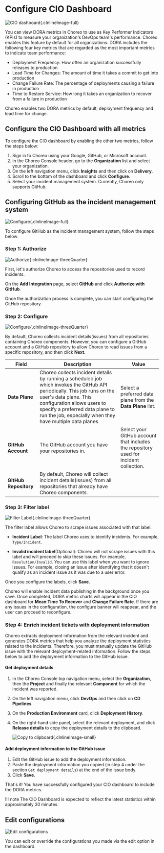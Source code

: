 # Configure CIO Dashboard

![CIO dashboard](../../assets/img/monitoring-and-insights/engineering-insights/cio-dashboard.png){.cInlineImage-full}

You can view DORA metrics in Choreo to use as Key Performer Indicators (KPIs) to measure your organization's DevOps team's performance. Choreo enables this feature by default for all organizations. DORA includes the following four key metrics that are regarded as the most important metrics to indicate team performance:

- Deployment Frequency: How often an organization successfully releases to production
- Lead Time for Changes: The amount of time it takes a commit to get into production
- Change Failure Rate: The percentage of deployments causing a failure in production
- Time to Restore Service: How long it takes an organization to recover from a failure in production


Choreo enables two DORA metrics by default; deployment frequency and lead time for change.

## Configure the CIO Dashboard with all metrics

To configure the CIO dashboard by enabling the other two metrics, follow the steps below:

1. Sign in to Choreo using your Google, GitHub, or Microsoft account.
2. In the Choreo Console header, go to the **Organization** list and select your organization. 
3. On the left navigation menu, click **Insights** and then click on **Delivery**.
4. Scroll to the bottom of the dashboard and click **Configure**.
5. Select your incident management system. Currently, Choreo only supports GitHub. 

## Configuring GitHub as the incident management system

![Configure](../../assets/img/monitoring-and-insights/engineering-insights/enable-dora-metrics.png){.cInlineImage-full}

To configure GitHub as the incident management system, follow the steps below: 

### Step 1: Authorize

![Authorize](../../assets/img/monitoring-and-insights/engineering-insights/add-integration-cio-dashboard.png){.cInlineImage-threeQuarter}

First, let's authorize Choreo to access the repositories used to record incidents. 

On the **Add Integration** page,  select **GitHub** and click **Authorize with GitHub**.

Once the authorization process is complete, you can start configuring the GitHub repository.

### Step 2: Configure

![Configure](../../assets/img/monitoring-and-insights/engineering-insights/add-integration-configure.png){.cInlineImage-threeQuarter}

By default, Choreo collects incident details(issues) from all repositories containing Choreo components. However, you can configure a GitHub account and a GitHub repository to allow Choreo to read issues from a specific repository, and then click **Next**. 

| **Field**       | **Description**                   |   **Value**   |
|-----------------|-----------------------------|-----------------------------|
| **Data Plane**  | Choreo collects incident details by running a scheduled job which invokes the GitHub API periodically. This job runs on the user's data plane.   This configuration allows users to specify a preferred data plane to run the job, especially when they have multiple data planes. | Select a preferred data plane from the **Data Plane** list.        |
| **GitHub Account** | The GitHub account you have your repositories in.  | Select your GitHub account that includes the repository used for incident collection.|
| **GitHub Repository**| By default, Choreo will collect incident details(issues) from all repositories that already have Choreo components. |
    

### Step 3: Filter label

![Filter Label](../../assets/img/monitoring-and-insights/engineering-insights/filter-label.png){.cInlineImage-threeQuarter}

The filter label allows Choreo to scrape issues associated with that label.

- **Incident Label**:  The label Choreo uses to identify incidents. For example, `Type/Incident`. 

- **Invalid incident label**(Optional): Choreo will not scrape issues with this label and will proceed to skip these issues. For example, `Resolution/Invalid`. You can use this label when you want to ignore issues. For example, closing an issue after identifying that it doesn't qualify as an incident issue as it was due to a user error. 

Once you configure the labels, click **Save**.

Choreo will enable incident data publishing in the background once you save. Once completed, DORA metric charts will appear in the CIO dashboard for **Mean Time To Recover** and **Change Failure Rate**. If there are any issues in the configuration, the configure banner will reappear, and the user can proceed to reconfigure.

### Step 4: Enrich incident tickets with deployment information

Choreo extracts deployment information from the relevant incident and generates DORA metrics that help you analyze the deployment statistics related to the incidents. Therefore, you must manually update the GitHub issue with the relevant deployment-related information. Follow the steps below to add the deployment information to the GitHub issue. 
 
#### Get deployment details

1. In the Choreo Console top navigation menu, select the **Organization**, then the **Project** and finally the relevant **Component** for which the incident was reported.
2. On the left navigation menu, click **DevOps** and then click on **CD Pipelines**
3. On the **Production Environment** card, click **Deployment History**.
4. On the right-hand side panel, select the relevant deployment, and click **Release details** to copy the deployment details to the clipboard. 

    ![Copy to clipboard](../../assets/img/monitoring-and-insights/engineering-insights/deployment-copy-to-clipboard.png){.cInlineImage-small}

#### Add deployment information to the GitHub issue

1. Edit the GitHub issue to add the deployment information. 
2. Paste the deployment information you copied (in step 4 under the section `Get deployment details`) at the end of the issue body.
3. Click **Save**.

That's it! You have successfully configured your CIO dashboard to include the DORA metrics. 

!!! note
    The CIO Dashboard is expected to reflect the latest statistics within approximately 30 minutes.

## Edit configurations

   ![Edit configurations](../../assets/img/monitoring-and-insights/engineering-insights/edit-configurations.png)

   You can edit or override the configurations you made via the edit option in the dashboard. 
